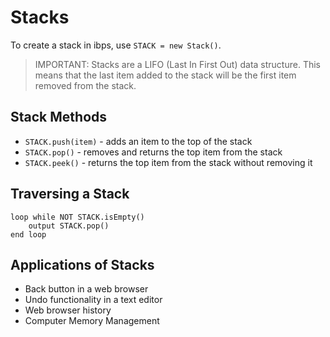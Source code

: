 # Stacks

To create a stack in ibps, use `STACK = new Stack()`.

> IMPORTANT: Stacks are a LIFO (Last In First Out) data structure. This means that the last item added to the stack will be the first item removed from the stack.

## Stack Methods

* `STACK.push(item)` - adds an item to the top of the stack
* `STACK.pop()` - removes and returns the top item from the stack
* `STACK.peek()` - returns the top item from the stack without removing it

## Traversing a Stack

```ibps
loop while NOT STACK.isEmpty()
    output STACK.pop()
end loop
```

## Applications of Stacks

* Back button in a web browser
* Undo functionality in a text editor
* Web browser history
* Computer Memory Management
